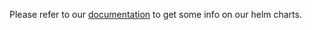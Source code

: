 Please refer to our [documentation](https://docs.kafka-ui.provectus.io/configuration/helm-charts) to get some info on our helm charts.
